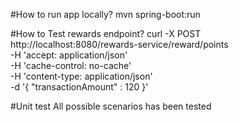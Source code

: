 #How to run app locally?
mvn spring-boot:run

#How to Test rewards endpoint?
curl -X POST \
http://localhost:8080/rewards-service/reward/points \
-H 'accept: application/json' \
-H 'cache-control: no-cache' \
-H 'content-type: application/json' \
-d '{
"transactionAmount" : 120
}'

#Unit test
All possible scenarios has been tested
